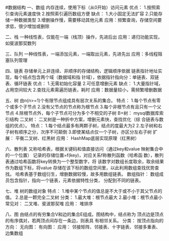 #数据结构
一、数组
	内存连续，使用下标（从0开始）访问元素
	优点：
		1.按照索引查询元素速度快
		2.按照索引遍历数组方便
	缺点：
		1.大小固定无法扩容
		2.只能存储一种数据类型
		3.增删操作慢，需要移动其他元素
	应用：频繁查询，存储空间要求低，很少增加或删除

二、栈
	一种线性表，仅能在一端（栈顶）操作，先进后出
	应用：递归功能实现，如斐波那契数列
	
三、队列
	一种线性表，一端添加元素，一端取出元素，先进先出
	应用：多线程阻塞队列管理
	
四、链表
	存储单元上非连续、非顺序的存储结构，逻辑顺序依据
	链表指针地址实现，每个结点包含两个域（数据域和指
	针域），依据指针指向分：单链表、双链表、循环链表
	优点：
		1.无需初始化容量
		2.可任意增删元素
	缺点：
		1.大量指针域，占用空间较大
		2.查找元素需遍历链表，耗时
	应用：数据量较小，需频繁增删数据
	
五、树
	由n(n>=1)个有限节点组成具有层次关系的集合。
	特点：
		1.每个节点有零个或多个子节点
		2.没有父节点的节点称为根节点
		3.每个非根节点有且只有一个父节点
		4.除根节点外，每个子节点可分为多个不相交的子树
	B+树：
		mysql数据库索引结构
	二叉树：
		二叉树是一种折中方案，增删元素快，查找优化（综
		合链表与数组的优点）。
		特点：
			1.每个结点最多有两颗子树，结点的度最大为2
			2.左子树和右子树有顺序之分，次序不可颠倒
			3.即使某结点仅一个子树，亦区分左右子树
		扩展：
			平衡二叉树、红黑树
		应用：
			HashMap底层实现原理（红黑树）
			
六、散列表
	又称哈希表，根据关键码和值直接访问（通过key和value
	映射集合中的一个位置）
	记录的存储位置=f(key)，对应关系f称散列函数（哈希函
	数），散列表通过哈希函数将key转换为一个整型数字，将
	该数字对数组长度取余，取余结果作为数组下标，将value
	存储在该下标的数组空间里，以此利用数组查找优势查找。
	哈希表基于数组衍生，增删数据较慢，故多用数组链表。
	数组指针：
		数组成员包含指针，指向一个链表，元素依据特性分类，
		分配到不同的链表。
	
七、堆
	树的数组对象
	特点：
		1.堆中某个节点的值总是不大于或不小于其父节点的值。
		2.总是一颗完全二叉树
	分类：
		1.最大堆：根节点最大
		2.最小堆：根节点最小
	常见对：
		二叉堆、斐波那契堆
	应用：
		堆排序

八、图
	由结点的有穷集合V和边的集合E组成。图结构中，结点称为
	顶点边是顶点的有序偶对，若两顶点间存在一条边，则表具
	有相邻关系。
	分类：
		按顶点指向的方向：
			无向图：
			有向图：
	应用：
		邻接矩阵、邻接表、十字链表、邻接多重表、边集数组
	